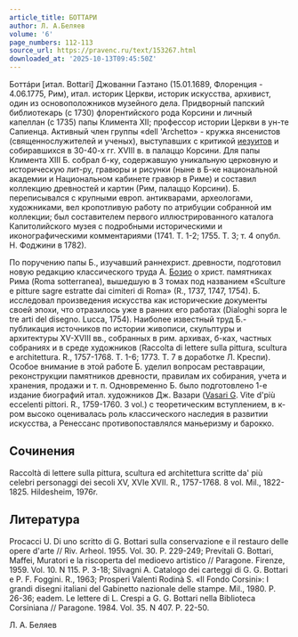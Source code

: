 ```yaml
---
article_title: БОТТАРИ
author: Л. А.Беляев
volume: '6'
page_numbers: 112-113
source_url: https://pravenc.ru/text/153267.html
downloaded_at: '2025-10-13T09:45:50Z'
---
```


Боттáри [итал. Bottari] Джованни Гаэтано (15.01.1689, Флоренция - 4.06.1775, Рим), итал. историк Церкви, историк искусства, архивист, один из основоположников музейного дела. Придворный папский библиотекарь (с 1730) флорентийского рода Корсини и личный капеллан (с 1735) папы Климента XII; профессор истории Церкви в ун-те Сапиенца. Активный член группы «dell 'Archetto» - кружка янсенистов (священнослужителей и ученых), выступавших с критикой [иезуитов](https://pravenc.ru/text/иезуитов.html) и собиравшихся в 30-40-х гг. XVIII в. в палаццо Корсини. Для папы Климента XIII Б. собрал б-ку, содержавшую уникальную церковную и историческую лит-ру, гравюры и рисунки (ныне в Б-ке национальной академии и Национальном кабинете гравюр в Риме) и составил коллекцию древностей и картин (Рим, палаццо Корсини). Б. переписывался с крупными европ. антикварами, археологами, художниками, вел кропотливую работу по атрибуции собранной им коллекции; был составителем первого иллюстрированного каталога Капитолийского музея с подробными историческими и иконографическими комментариями (1741. Т. 1-2; 1755. Т. 3; т. 4 опубл. Н. Фоджини в 1782).

По поручению папы Б., изучавший раннехрист. древности, подготовил новую редакцию классического труда А. [Бозио](https://pravenc.ru/text/Бозио.html) о христ. памятниках Рима (Roma sotterranea), вышедшую в 3 томах под названием «Sculture e pitture sagre estratte dai cimiteri di Roma» (R., 1737, 1747, 1754). Б. исследовал произведения искусства как исторические документы своей эпохи, что отразилось уже в ранних его работах (Dialoghi sopra le tre arti del disegno. Lucca, 1754). Наиболее известный труд Б.- публикация источников по истории живописи, скульптуры и архитектуры XV-XVIII вв., собранных в рим. архивах, б-ках, частных собраниях и в среде художников (Raccolta di lettere sulla pittura, scultura e architettura. R., 1757-1768. Т. 1-6; 1773. Т. 7 в доработке Л. Креспи). Особое внимание в этой работе Б. уделил вопросам реставрации, реконструкции памятников древности, правилам их собирания, учета и хранения, продажи и т. п. Одновременно Б. было подготовлено 1-е издание биографий итал. художников Дж. Вазари ([Vasari G](<https://pravenc.ru/text/Vasari G.html>). Vite d'più eccelenti pittori. R., 1759-1760. 3 vol.) с теоретическим вступлением, в к-ром высоко оценивалась роль классического наследия в развитии искусства, а Ренессанс противопоставлялся маньеризму и барокко.

## Сочинения

Raccoltà di lettere sulla pittura, scultura ed architettura scritte da' più celebri personaggi dei secoli XV, XVIe XVII. R., 1757-1768. 8 vol. Mil., 1822-1825. Hildesheim, 1976r.

## Литература

Procacci U. Di uno scritto di G. Bottari sulla conservazione e il restauro delle opere d'arte // Riv. Arheol. 1955. Vol. 30. P. 229-249; Previtali G. Bottari, Maffei, Muratori e la riscoperta del medioevo artistico // Paragone. Firenze, 1959. Vol. 10. N 115. P. 3-18; Silvagni A. Catalogo dei carteggi di G. G. Bottari e P. F. Foggini. R., 1963; Prosperi Valenti Rodinà S. «Il Fondo Corsini»: I grandi disegni italiani del Gabinetto nazionale delle stampe. Mil., 1980. P. 26-36; eadem. Le lettere di L. Crespi a G. G. Bottari nella Biblioteca Corsiniana // Paragone. 1984. Vol. 35. N 407. P. 22-50.

Л. А.  Беляев
